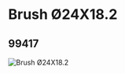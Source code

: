 # Brush Ø24X18.2
## 99417
![Brush Ø24X18.2](https://lc-www-live-s.legocdn.com/media/bricks/5/2/6144464.jpg)